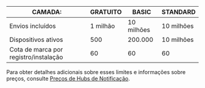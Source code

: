 
| CAMADA: | GRATUITO | BASIC | STANDARD |
| --- | --- | --- | --- |
| Envios incluídos |1 milhão |10 milhões |10 milhões |
| Dispositivos ativos |500 |200.000 | 10 milhões |
| Cota de marca por registro/instalação |60 |60 |60 |

Para obter detalhes adicionais sobre esses limites e informações sobre preços, consulte [Preços de Hubs de Notificação](https://azure.microsoft.com/pricing/details/notification-hubs/). 

